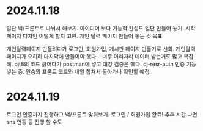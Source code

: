 # 2024.11.18
일단 백/프론트로 나눠서 해보기. 아이디어 보다 기능적 완성도 일단 만들어 놓기. 시작 페이지 디자인 어떻게 할지 고민. 개인 달력 페이지 만들어 놓는 것 목표

개인달력페이지 만들려다가 로그인, 회원가입, 게시판 페이지 만들기로 선회. 개인달력페이지가 오히려 마지막에 만들어야 했다... 너무 이리저리 데이터 받는거도 많고 복잡해.  pjt8의 코드 긁어다가 postman에 넣고 대강 검증은 했다. dj-resr-auth 인증 기능 넣는 중. 인승의 프론트 코드와 내일 합쳐서 돌아가나 확인할 예정.

# 2024.11.19
로그인 인증까지 진행하고 백/프론트 맞춰보기. 
로그인 / 회원가입 완료! 추후 시간 나면 sns 연동 등 진행 할 수도
